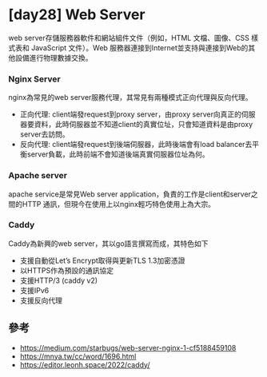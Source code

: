 # [day28] Web Server
web server存儲服務器軟件和網站組件文件（例如，HTML 文檔、圖像、CSS 樣式表和 JavaScript 文件）。Web 服務器連接到Internet並支持與連接到Web的其他設備進行物理數據交換。

### Nginx Server
nginx為常見的web server服務代理，其常見有兩種模式正向代理與反向代理。
* 正向代理: client端發request到proxy server，由proxy server向真正的伺服器要資料，此時伺服器並不知道client的真實位址，只會知道資料是由proxy server去訪問。
* 反向代理: client端發request到後端伺服器，此時後端會有load balancer去平衡server負載，此時前端不會知道後端真實伺服器位址為何。

### Apache server
apache service是常見Web server application，負責的工作是client和server之間的HTTP 通訊，但現今在使用上以nginx輕巧特色使用上為大宗。

### Caddy 
Caddy為新興的web server，其以go語言撰寫而成，其特色如下
* 支援自動從Let’s Encrypt取得與更新TLS 1.3加密憑證
* 以HTTPS作為預設的通訊協定
* 支援HTTP/3 (caddy v2)
* 支援IPv6
* 支援反向代理




## 參考
* https://medium.com/starbugs/web-server-nginx-1-cf5188459108
* https://mnya.tw/cc/word/1696.html
* https://editor.leonh.space/2022/caddy/